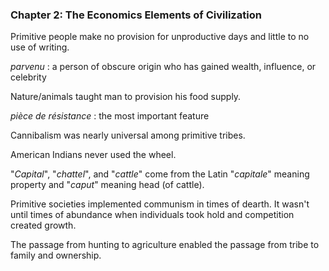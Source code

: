 ### Chapter 2: The Economics Elements of Civilization

Primitive people make no provision for unproductive days and little to no use of writing.

*parvenu*
: a person of obscure origin who has gained wealth, influence, or celebrity

Nature/animals taught man to provision his food supply.

*pièce de résistance*
: the most important feature

Cannibalism was nearly universal among primitive tribes.

American Indians never used the wheel.

"*Capital*", "*chattel*", and "*cattle*" come from the Latin "*capitale*" meaning property and "*caput*" meaning head (of cattle).

Primitive societies implemented communism in times of dearth. It wasn't until times of abundance when individuals took hold and competition created growth.

The passage from hunting to agriculture enabled the passage from tribe to family and ownership.